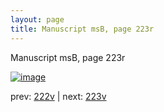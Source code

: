 ```yaml
---
layout: page
title: Manuscript msB, page 223r
---
```


Manuscript msB, page 223r

[![image](http://www.homermultitext.org/iipsrv?OBJ=IIP,1.0&FIF=/project/homer/pyramidal/deepzoom/hmt/vbbifolio/pending/vb_222v_223r.tif&WID=100&CVT=JPEG)](http://www.homermultitext.org/ict2/?urn=urn:cite2:hmt:vbbifolio.pending:vb_222v_223r)

prev:  [222v](../222v) | next:  [223v](../223v)

